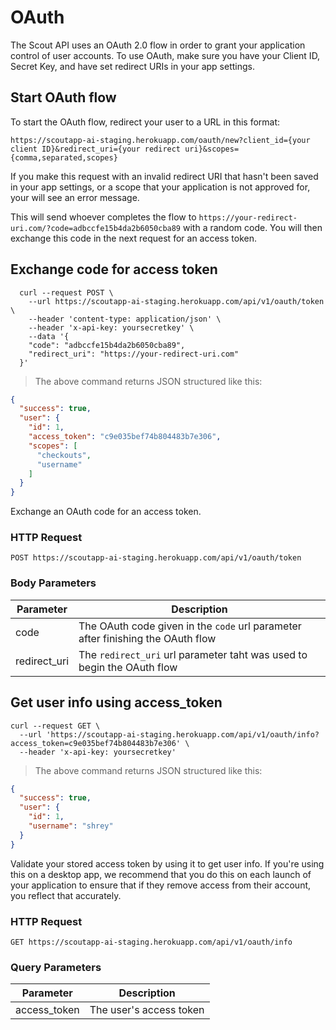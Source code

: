 # OAuth

The Scout API uses an OAuth 2.0 flow in order to grant your application control of user accounts.
To use OAuth, make sure you have your Client ID, Secret Key, and have set redirect URIs in your app settings.

## Start OAuth flow

To start the OAuth flow, redirect your user to a URL in this format:

`https://scoutapp-ai-staging.herokuapp.com/oauth/new?client_id={your client ID}&redirect_uri={your redirect uri}&scopes={comma,separated,scopes}`

If you make this request with an invalid redirect URI that hasn't been saved in your app settings, or a scope that your application is not approved for,
your will see an error message.

This will send whoever completes the flow to `https://your-redirect-uri.com/?code=adbccfe15b4da2b6050cba89` with a random code.
You will then exchange this code in the next request for an access token.


## Exchange code for access token

```shell
  curl --request POST \
    --url https://scoutapp-ai-staging.herokuapp.com/api/v1/oauth/token \
    --header 'content-type: application/json' \
    --header 'x-api-key: yoursecretkey' \
    --data '{
  	"code": "adbccfe15b4da2b6050cba89",
  	"redirect_uri": "https://your-redirect-uri.com"
  }'
```

> The above command returns JSON structured like this:

```json
{
  "success": true,
  "user": {
    "id": 1,
    "access_token": "c9e035bef74b804483b7e306",
    "scopes": [
      "checkouts",
      "username"
    ]
  }
}
```

Exchange an OAuth code for an access token.

### HTTP Request

`POST https://scoutapp-ai-staging.herokuapp.com/api/v1/oauth/token`

### Body Parameters

Parameter | Description
--------- | -----------
code | The OAuth code given in the `code` url parameter after finishing the OAuth flow
redirect_uri | The `redirect_uri` url parameter taht was used to begin the OAuth flow

## Get user info using access_token


```shell
curl --request GET \
  --url 'https://scoutapp-ai-staging.herokuapp.com/api/v1/oauth/info?access_token=c9e035bef74b804483b7e306' \
  --header 'x-api-key: yoursecretkey'
```

> The above command returns JSON structured like this:

```json
{
  "success": true,
  "user": {
    "id": 1,
    "username": "shrey"
  }
}
```

Validate your stored access token by using it to get user info. If you're using this on a desktop app, we recommend that you do this on each launch of your application to ensure
that if they remove access from their account, you reflect that accurately.

### HTTP Request

`GET https://scoutapp-ai-staging.herokuapp.com/api/v1/oauth/info`

### Query Parameters

Parameter | Description
--------- | -----------
access_token | The user's access token

